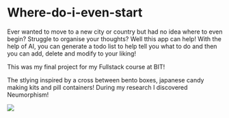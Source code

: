# Where-do-i-even-start

Ever wanted to move to a new city or country but had no idea where to even begin? Struggle to organise your thoughts? Well tthis app can help!
With the help of AI, you can generate a todo list to help tell you what to do and then you can add, delete and modify to your liking!

This was my final project for my Fullstack course at BIT!

The stlying inspired by a cross between bento boxes, japanese candy making kits and pill containers! During my research I discovered Neumorphism!

<img src="https://images.unsplash.com/photo-1596463059283-da257325bab8?q=80&w=1170&auto=format&fit=crop&ixlib=rb-4.0.3&ixid=M3wxMjA3fDB8MHxwaG90by1wYWdlfHx8fGVufDB8fHx8fA%3D%3D"></img>


